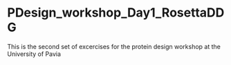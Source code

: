 # PDesign_workshop_Day1_RosettaDDG
This is the second set of excercises for the protein design workshop at the University of Pavia
